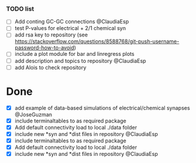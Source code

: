 ### TODO list 

- [ ] Add conting GC-GC connections @ClaudiaEsp
- [ ] test P-values for electrical + 2/1 chemical syn
- [ ] add rsa key to repository (see https://stackoverflow.com/questions/8588768/git-push-username-password-how-to-avoid)
- [ ] include a plot module for bar and linregress plots 
- [ ] add description and topics to repository @ClaudiaEsp
- [ ] add Alois to check repository

Done
====
- [x] add example of data-based simulations of electrical/chemical synapses @JoseGuzman
- [x] include terminaltables to as required package
- [x] Add default connectivity load to local ./data folder 
- [x] include new \*syn and \*dist files in repository @ClaudiaEsp
- [x] include terminaltables to as required package
- [x] Add default connectivity load to local ./data folder 
- [x] include new \*syn and \*dist files in repository @ClaudiaEsp
